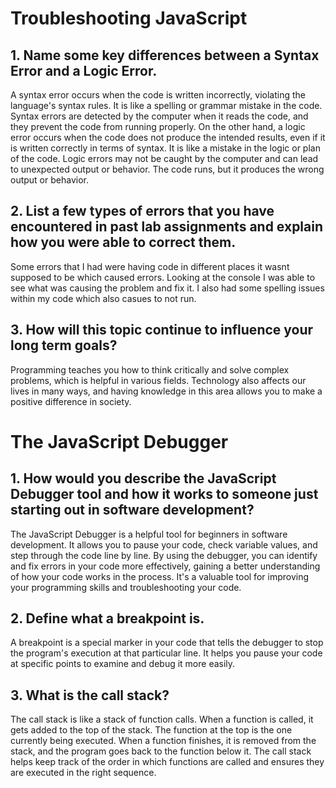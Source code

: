 # Troubleshooting JavaScript

## 1. Name some key differences between a Syntax Error and a Logic Error.

A syntax error occurs when the code is written incorrectly, violating the language's syntax rules. It is like a spelling or grammar mistake in the code. Syntax errors are detected by the computer when it reads the code, and they prevent the code from running properly.
On the other hand, a logic error occurs when the code does not produce the intended results, even if it is written correctly in terms of syntax. It is like a mistake in the logic or plan of the code. Logic errors may not be caught by the computer and can lead to unexpected output or behavior. The code runs, but it produces the wrong output or behavior.

## 2. List a few types of errors that you have encountered in past lab assignments and explain how you were able to correct them.

Some errors that I had were having code in different places it wasnt supposed to be which caused errors. Looking at the console I was able to see what was causing the problem and fix it. I also had some spelling issues within my code which also casues to not run.

## 3. How will this topic continue to influence your long term goals?

Programming teaches you how to think critically and solve complex problems, which is helpful in various fields. Technology also affects our lives in many ways, and having knowledge in this area allows you to make a positive difference in society.

# The JavaScript Debugger

## 1. How would you describe the JavaScript Debugger tool and how it works to someone just starting out in software development?

The JavaScript Debugger is a helpful tool for beginners in software development. It allows you to pause your code, check variable values, and step through the code line by line. By using the debugger, you can identify and fix errors in your code more effectively, gaining a better understanding of how your code works in the process. It's a valuable tool for improving your programming skills and troubleshooting your code.

## 2. Define what a breakpoint is.

A breakpoint is a special marker in your code that tells the debugger to stop the program's execution at that particular line. It helps you pause your code at specific points to examine and debug it more easily.

## 3. What is the call stack?

The call stack is like a stack of function calls. When a function is called, it gets added to the top of the stack. The function at the top is the one currently being executed. When a function finishes, it is removed from the stack, and the program goes back to the function below it. The call stack helps keep track of the order in which functions are called and ensures they are executed in the right sequence.
